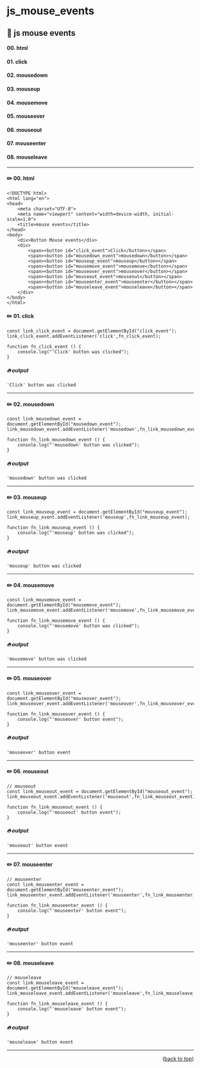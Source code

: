 <a name="topage"></a>

# js_mouse_events

## 📜 js mouse events

#### **00**. html
#### **01**. click
#### **02**. mousedown
#### **03**. mouseup
#### **04**. mousemove
#### **05**. mouseover
#### **06**. mouseout
#### **07**. mouseenter
#### **08**. mouseleave

-----

#### ✏️ 00. html 

```
<!DOCTYPE html>
<html lang="en">
<head>
    <meta charset="UTF-8">
    <meta name="viewport" content="width=device-width, initial-scale=1.0">
    <title>mouse events</title>
</head>
<body>
    <div>Button Mouse events</div>
    <div>
        <span><button id="click_event">Click</button></span>
        <span><button id="mousedown_event">mousedown</button></span>
        <span><button id="mouseup_event">mouseup</button></span>
        <span><button id="mousemove_event">mousemove</button></span>
        <span><button id="mouseover_event">mouseover</button></span>
        <span><button id="mouseout_event">mouseout</button></span>
        <span><button id="mouseenter_event">mouseenter</button></span>
        <span><button id="mouseleave_event">mouseleave</button></span>
    </div>
</body>
</html>
```


#### ✏️ 01. click

```Js
const link_click_event = document.getElementById("click_event");
link_click_event.addEventListener('click',fn_click_event);

function fn_click_event () {
    console.log("'Click' button was clicked");
}
```

##### 🔥 output

```
'Click' button was clicked
```

-----

#### ✏️ 02. mousedown

```Js
const link_mousedown_event = document.getElementById("mousedown_event");
link_mousedown_event.addEventListener('mousedown',fn_link_mousedown_event);

function fn_link_mousedown_event () {
    console.log("'mousedown' button was clicked");
}
```

##### 🔥 output

```
'mousedown' button was clicked
```

-----

#### ✏️ 03. mouseup

```Js
const link_mouseup_event = document.getElementById("mouseup_event");
link_mouseup_event.addEventListener('mouseup',fn_link_mouseup_event);

function fn_link_mouseup_event () {
    console.log("'mouseup' button was clicked");
}
```

##### 🔥 output

```
'mouseup' button was clicked
```

-----

#### ✏️ 04. mousemove

```Js
const link_mousemove_event = document.getElementById("mousemove_event");
link_mousemove_event.addEventListener('mousemove',fn_link_mousemove_event);

function fn_link_mousemove_event () {
    console.log("'mousemove' button was clicked");
}
```

##### 🔥 output

```
'mousemove' button was clicked
```

-----

#### ✏️ 05. mouseover

```Js
const link_mouseover_event = document.getElementById("mouseover_event");
link_mouseover_event.addEventListener('mouseover',fn_link_mouseover_event);

function fn_link_mouseover_event () {
    console.log("'mouseover' button event");
}

```

##### 🔥 output

```
'mouseover' button event
```

-----

#### ✏️ 06. mouseout

```
// mouseout
const link_mouseout_event = document.getElementById("mouseout_event");
link_mouseout_event.addEventListener('mouseout',fn_link_mouseout_event);

function fn_link_mouseout_event () {
    console.log("'mouseout' button event");
}
```

##### 🔥 output

```
'mouseout' button event
```

-----
#### ✏️ 07. mouseenter

```
// mouseenter
const link_mouseenter_event = document.getElementById("mouseenter_event");
link_mouseenter_event.addEventListener('mouseenter',fn_link_mouseenter_event);

function fn_link_mouseenter_event () {
    console.log("'mouseenter' button event");
}
```

##### 🔥 output

```
'mouseenter' button event
```

-----

#### ✏️ 08. mouseleave

```
// mouseleave
const link_mouseleave_event = document.getElementById("mouseleave_event");
link_mouseleave_event.addEventListener('mouseleave',fn_link_mouseleave_event);

function fn_link_mouseleave_event () {
    console.log("'mouseleave' button event");
}
```

##### 🔥 output

```
'mouseleave' button event
```

-----


<p align="right">(<a href="#topage">back to top</a>)</p>
<br/>
<br/>
